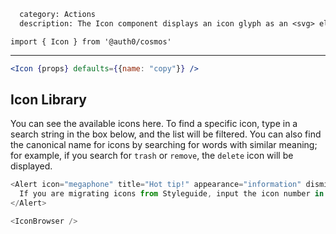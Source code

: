 ```meta
  category: Actions
  description: The Icon component displays an icon glyph as an <svg> element
```

`import { Icon } from '@auth0/cosmos'`

---

```jsx
<Icon {props} defaults={{name: "copy"}} />
```

## Icon Library

You can see the available icons here. To find a specific icon, type in a search string
in the box below, and the list will be filtered. You can also find the canonical name
for icons by searching for words with similar meaning; for example, if you search for
`trash` or `remove`, the `delete` icon will be displayed.

```js
<Alert icon="megaphone" title="Hot tip!" appearance="information" dismissible={false}>
  If you are migrating icons from Styleguide, input the icon number in the search field to find the corresponding name. It will save you a lot of time!
</Alert>

<IconBrowser />
```
